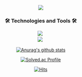 <p align="center">
  <img src="https://capsule-render.vercel.app/api?type=waving&color=auto&height=300&section=header&text=Hi👋,%20I'm%20BooGyeom%20Kim.&fontSize=70" />
  <!---<h3 align="center">A passionate web backend developer from Republic of Korea.</h3>--->
</p>

<p align="center"> </p>

<h3 align="center">🛠 Technologies and Tools 🛠</h3>


<p align="center">
  <img src="https://img.shields.io/badge/Python-3766AB?style=flat-square&logo=Python&logoColor=white"/></a>&nbsp 

  <br>
  <img src="https://img.shields.io/badge/Mysql-E6B91E?style=flat-square&logo=MySql&logoColor=white"/></a>&nbsp 
</p>



<div align=center>


[![Anurag's github stats](https://github-readme-stats.vercel.app/api?username=b00kkk&hide=stars&show_icons=true&theme=vue)](https://github.com/anuraghazra/github-readme-stats)


[![Solved.ac Profile](http://mazassumnida.wtf/api/generate_badge?boj=qnrua0511)](https://solved.ac/qnrua0511)

[![Hits](https://hits.seeyoufarm.com/api/count/incr/badge.svg?url=https%3A%2F%2Fgithub.com%2Fqnrua-511%2Fhit-counter&count_bg=%230358D3&title_bg=%23555555&icon=&icon_color=%23E7E7E7&title=hits&edge_flat=false)](https://hits.seeyoufarm.com)

</div>
